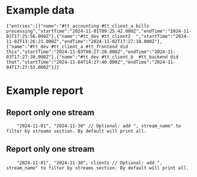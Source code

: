 
# Example data
```tag-based-time-tracker
{"entries":[{"name":"#tt_accounting #tt_client_a bills processing","startTime":"2024-11-01T09:25:42.000Z","endTime":"2024-11-01T17:25:56.000Z"},{"name":"#tt_dev #tt_client2  ","startTime":"2024-11-02T13:26:21.000Z","endTime":"2024-11-02T17:27:18.000Z"},{"name":"#tt_dev #tt_client_a #tt_frontend did this","startTime":"2024-11-03T08:27:20.000Z","endTime":"2024-11-03T17:27:39.000Z"},{"name":"#tt_dev #tt_client_b  #tt_backend did that","startTime":"2024-11-04T14:27:40.000Z","endTime":"2024-11-04T17:27:53.000Z"}]}
```

# Example report
## Report only one stream

```time-tracking-summary
    "2024-11-01", "2024-11-30" // Optional: add ", stream_name" to filter by streams section. By default will print all.
```
## Report only one stream

```time-tracking-summary
    "2024-11-01", "2024-11-30", clients // Optional: add ", stream_name" to filter by streams section. By default will print all.
```
